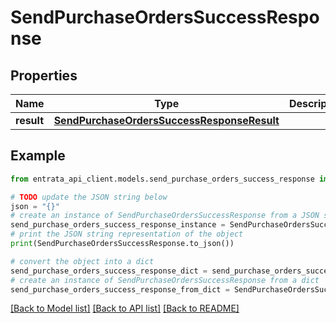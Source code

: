 # SendPurchaseOrdersSuccessResponse


## Properties

Name | Type | Description | Notes
------------ | ------------- | ------------- | -------------
**result** | [**SendPurchaseOrdersSuccessResponseResult**](SendPurchaseOrdersSuccessResponseResult.md) |  | 

## Example

```python
from entrata_api_client.models.send_purchase_orders_success_response import SendPurchaseOrdersSuccessResponse

# TODO update the JSON string below
json = "{}"
# create an instance of SendPurchaseOrdersSuccessResponse from a JSON string
send_purchase_orders_success_response_instance = SendPurchaseOrdersSuccessResponse.from_json(json)
# print the JSON string representation of the object
print(SendPurchaseOrdersSuccessResponse.to_json())

# convert the object into a dict
send_purchase_orders_success_response_dict = send_purchase_orders_success_response_instance.to_dict()
# create an instance of SendPurchaseOrdersSuccessResponse from a dict
send_purchase_orders_success_response_from_dict = SendPurchaseOrdersSuccessResponse.from_dict(send_purchase_orders_success_response_dict)
```
[[Back to Model list]](../README.md#documentation-for-models) [[Back to API list]](../README.md#documentation-for-api-endpoints) [[Back to README]](../README.md)



